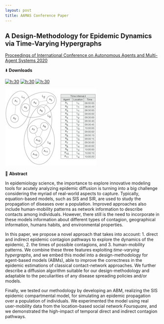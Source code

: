 ```yaml
---
layout: post
title: AAMAS Conference Paper
---
```


[aamas20]: https://aamas2020.conference.auckland.ac.nz
[example]: https://raw.githubusercontent.com/spagnuolocarmine/spagnuolocarmine.github.io/master/assets/files/share/tvg_example.png


## A Design-Methodology for Epidemic Dynamics via Time-Varying Hypergraphs

[Proceedings of International Conference on Autonomous Agents and Multi-Agent Systems 2020](https://aamas2020.conference.auckland.ac.nz)

⬇️  **Downloads**

[![h:30](https://img.shields.io/badge/PDF-red)](http://www.ifaamas.org/Proceedings/aamas2020/pdfs/p61.pdf) [![h:30](https://img.shields.io/badge/Slide-Extended-gree)](https://raw.githubusercontent.com/spagnuolocarmine/spagnuolocarmine.github.io/master/assets/files/share/aamas'20.pdf) [![h:30](https://img.shields.io/badge/📧-cspagnuolo%40unisa.it-green)](mailto:cspagnuolo@unisa.it)


![working_chart][example]

👀 **Abstract** 

In epidemiology science, the importance to explore innovative modeling tools for acutely analyzing epidemic diffusion is turning into a big challenge considering the myriad of real-world aspects to capture. Typically, equation-based models, such as SIS and SIR, are used to study the propagation of diseases over a population. Improved approaches also include human-mobility patterns as network information to describe contacts among individuals. However, there still is the need to incorporate in these models information about different types of contagion, geographical information, humans habits, and environmental properties.

In this paper, we propose a novel approach that takes into account: 1. direct and indirect epidemic contagion pathways to explore the dynamics of the epidemic, 2. the times of possible contagions, and 3. human-mobility patterns. We combine these three features exploiting _time-varying hypergraphs_, and we embed this model into a design-methodology for agent-based models (ABMs), able to improve the correctness in the epidemic estimations of classical contact-network approaches. We further describe a diffusion algorithm suitable for our design-methodology and adaptable to the peculiarities of any disease spreading policies and/or models.

Finally, we tested our methodology by developing an ABM, realizing the SIS epidemic compartmental model, for simulating an epidemic propagation over a population of individuals. We experimented the model using real user-mobility data from the location-based social network _Foursquare_, and we demonstrated the high-impact of temporal direct and indirect contagion pathways.


